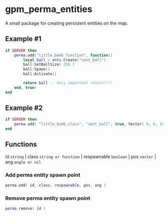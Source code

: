 # gpm_perma_entities
 A small package for creating persistent entities on the map.

## Example #1
```lua
if SERVER then
    perma.add("little_bomb_function", function()
        local ball = ents.Create("sent_ball")
        ball:SetBallSize( 256 )
        ball:Spawn()
        ball:Activate()

        return ball -- Very important return!!!!
    end, true)
end
```

## Example #2
```lua
if SERVER then
    perma.add( "little_bomb_class", "sent_ball", true, Vector( 0, 0, 100 ), Angle( 0, 90, 0 ) )
end
```

## Functions

id `string` | class `string or function` | respawnable `boolean` | pos `vector` | ang `angle or nil`

### Add perma entity spawn point
```lua
perma.add( id, class, respawnable, pos, ang )
```

### Remove perma entity spawn point
```lua
perma.remove( id )
```
